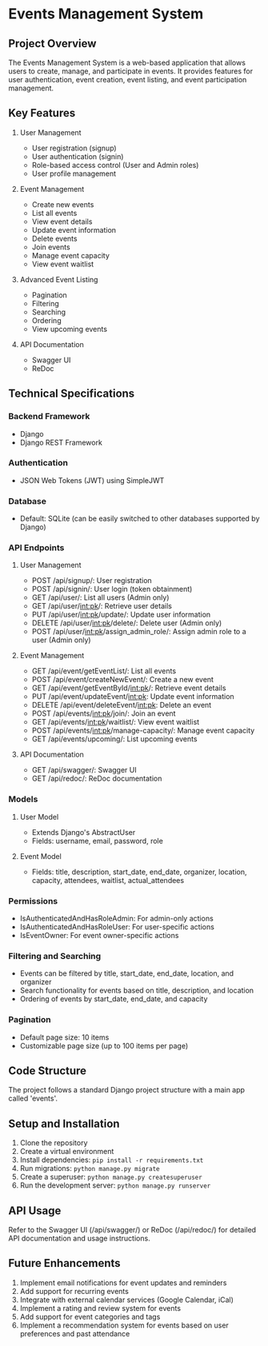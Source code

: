 # Events Management System

## Project Overview

The Events Management System is a web-based application that allows users to create, manage, and participate in events. It provides features for user authentication, event creation, event listing, and event participation management.

## Key Features

1. User Management
   - User registration (signup)
   - User authentication (signin)
   - Role-based access control (User and Admin roles)
   - User profile management

2. Event Management
   - Create new events
   - List all events
   - View event details
   - Update event information
   - Delete events
   - Join events
   - Manage event capacity
   - View event waitlist

3. Advanced Event Listing
   - Pagination
   - Filtering
   - Searching
   - Ordering
   - View upcoming events

4. API Documentation
   - Swagger UI
   - ReDoc

## Technical Specifications

### Backend Framework
- Django
- Django REST Framework

### Authentication
- JSON Web Tokens (JWT) using SimpleJWT

### Database
- Default: SQLite (can be easily switched to other databases supported by Django)

### API Endpoints

1. User Management
   - POST /api/signup/: User registration
   - POST /api/signin/: User login (token obtainment)
   - GET /api/user/: List all users (Admin only)
   - GET /api/user/<int:pk>/: Retrieve user details
   - PUT /api/user/<int:pk>/update/: Update user information
   - DELETE /api/user/<int:pk>/delete/: Delete user (Admin only)
   - POST /api/user/<int:pk>/assign_admin_role/: Assign admin role to a user (Admin only)

2. Event Management
   - GET /api/event/getEventList/: List all events
   - POST /api/event/createNewEvent/: Create a new event
   - GET /api/event/getEventById/<int:pk>/: Retrieve event details
   - PUT /api/event/updateEvent/<int:pk>: Update event information
   - DELETE /api/event/deleteEvent/<int:pk>: Delete an event
   - POST /api/events/<int:pk>/join/: Join an event
   - GET /api/events/<int:pk>/waitlist/: View event waitlist
   - POST /api/events/<int:pk>/manage-capacity/: Manage event capacity
   - GET /api/events/upcoming/: List upcoming events

3. API Documentation
   - GET /api/swagger/: Swagger UI
   - GET /api/redoc/: ReDoc documentation

### Models

1. User Model
   - Extends Django's AbstractUser
   - Fields: username, email, password, role

2. Event Model
   - Fields: title, description, start_date, end_date, organizer, location, capacity, attendees, waitlist, actual_attendees

### Permissions

- IsAuthenticatedAndHasRoleAdmin: For admin-only actions
- IsAuthenticatedAndHasRoleUser: For user-specific actions
- IsEventOwner: For event owner-specific actions

### Filtering and Searching

- Events can be filtered by title, start_date, end_date, location, and organizer
- Search functionality for events based on title, description, and location
- Ordering of events by start_date, end_date, and capacity

### Pagination

- Default page size: 10 items
- Customizable page size (up to 100 items per page)

## Code Structure

The project follows a standard Django project structure with a main app called 'events'.


## Setup and Installation

1. Clone the repository
2. Create a virtual environment
3. Install dependencies: `pip install -r requirements.txt`
4. Run migrations: `python manage.py migrate`
5. Create a superuser: `python manage.py createsuperuser`
6. Run the development server: `python manage.py runserver`

## API Usage

Refer to the Swagger UI (/api/swagger/) or ReDoc (/api/redoc/) for detailed API documentation and usage instructions.

## Future Enhancements

1. Implement email notifications for event updates and reminders
2. Add support for recurring events
3. Integrate with external calendar services (Google Calendar, iCal)
4. Implement a rating and review system for events
5. Add support for event categories and tags
6. Implement a recommendation system for events based on user preferences and past attendance
